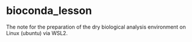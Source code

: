 # bioconda_lesson
The note for the preparation of the dry biological analysis environment on Linux (ubuntu)  via WSL2.
